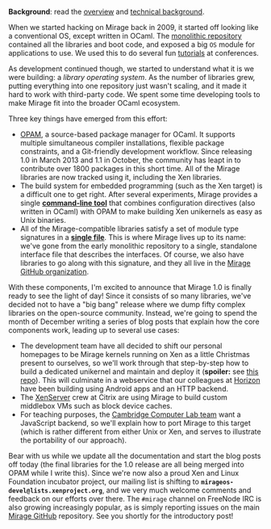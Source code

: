 
**Background**: read the [overview](/wiki/overview-of-mirage) and
[technical background](/wiki/technical_background).

When we started hacking on Mirage back in 2009, it started off looking like a
conventional OS, except written in OCaml.   The [monolithic
repository](https://github.com/mirage/mirage/tree/old-master) contained all the
libraries and boot code, and exposed a big `OS` module for applications to use.
We used this to do several fun [tutorials](http://cufp.org/conference/sessions/2011/t3-building-functional-os) at conferences.

As development continued though, we started to understand what it is we were
building: a *library operating system*.  As the number of libraries grew,
putting everything into one repository just wasn't scaling, and it made it hard
to work with third-party code.  We spent some time developing tools to make
Mirage fit into the broader OCaml ecosystem.

Three key things have emerged from this effort:

* [OPAM](https://opam.ocaml.org), a source-based package manager for
  OCaml. It supports multiple simultaneous compiler installations, flexible
  package constraints, and a Git-friendly development workflow.  Since
  releasing 1.0 in March 2013 and 1.1 in October, the community has leapt
  in to contribute over 1800 packages in this short time.  All of the 
  Mirage libraries are now tracked using it, including the Xen libraries.
* The build system for embedded programming (such as the Xen target) is
  a difficult one to get right.  After several experiments, Mirage provides
  a single **[command-line tool](https://github.com/mirage/mirage)** that
  combines configuration directives (also written in OCaml) with OPAM to
  make building Xen unikernels as easy as Unix binaries.
* All of the Mirage-compatible libraries satisfy a set of module type
  signatures in a **[single file](https://github.com/mirage/mirage-types/blob/master/lib/v1.mli)**.
  This is where Mirage lives up to its name: we've gone from the early
  monolithic repository to a single, standalone interface file that
  describes the interfaces.  Of course, we also have libraries to go along
  with this signature, and they all live in the [Mirage GitHub organization](https://github.com/mirage).

With these components, I'm excited to announce that Mirage 1.0 is finally ready
to see the light of day!  Since it consists of so many libraries, we've decided
not to have a "big bang" release where we dump fifty complex libraries on the
open-source community.  Instead, we're going to spend the month of December
writing a series of blog posts that explain how the core components work,
leading up to several use cases:

* The development team have all decided to shift our personal homepages to be Mirage
  kernels running on Xen as a little Christmas present to ourselves, so we'll work through that step-by-step how to build 
  a dedicated unikernel and maintain and deploy it (**spoiler:** see [this repo](https://github.com/mirage/mirage-www-deployment)).  This will culminate in
  a webservice that our colleagues at [Horizon](http://horizon.ac.uk) have been
  building using Android apps and an HTTP backend.
* The [XenServer](http://xenserver.org) crew at Citrix are using Mirage to build custom middlebox VMs
  such as block device caches.
* For teaching purposes, the [Cambridge Computer Lab team](http://ocaml.io) want a JavaScript backend,
  so we'll explain how to port Mirage to this target (which is rather different
  from either Unix or Xen, and serves to illustrate the portability of our approach).

Bear with us while we update all the documentation and start the blog posts off
today (the final libraries for the 1.0 release are all being merged into OPAM while I write
this).   Since we're now also a proud Xen and Linux Foundation incubator project, our mailing
list is shifting to **`mirageos-devel@lists.xenproject.org`**, and we very much
welcome comments and feedback on our efforts over there.  The `#mirage` channel on
FreeNode IRC is also growing increasingly popular, as is simply reporting issues
on the main [Mirage GitHub](http://github.com/mirage/mirage) repository.  See you
shortly for the introductory post!
